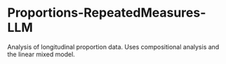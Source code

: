 # Proportions-RepeatedMeasures-LLM
Analysis of longitudinal proportion data. Uses compositional analysis and the linear mixed model.

